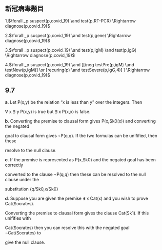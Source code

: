 

## 新冠病毒题目

1.$\forall _p suspect(p,covid_19) \and test(p,RT-PCR) \Rightarrow diagnose(p,covid_19)$

2.$\forall _p suspect(p,covid_19) \and test(p,gene) \Rightarrow diagnose(p,covid_19)$

3.$\forall _p suspect(p,covid_19) \and test(p,igM) \and test(p,igG) \Rightarrow diagnose(p,covid_19)$

4.$\forall _p suspect(p,covid_19) \and [[\neg testPre(p,igM) \and testNow(p,igM)] \or [recuring(p) \and testSevere(p,igG,4)] ] \Rightarrow diagnose(p,covid_19)$

## 9.7

**a**. Let P(x,y) be the relation “x is less than y” over the integers. Then 

∀ x ∃ y P(x,y) is true but ∃ x P(x,x) is false.

**b**. Converting the premise to clausal form gives P(x,Sk0(x)) and converting the negated

goal to clausal form gives ¬P(q,q). If the two formulas can be unifified, then these

resolve to the null clause.

**c**. If the premise is represented as P(x,Sk0) and the negated goal has been correctly

converted to the clause ¬P(q,q) then these can be resolved to the null clause under the

substitution {q/Sk0,x/Sk0}

**d**. Suppose you are given the premise ∃ x Cat(x) and you wish to prove Cat(Socrates).

Converting the premise to clausal form gives the clause Cat(Sk1). If this unififies with

Cat(Socrates) then you can resolve this with the negated goal ¬Cat(Socrates) to

give the null clause.